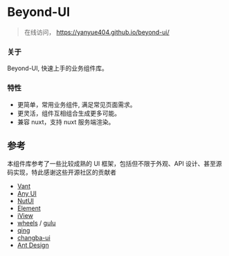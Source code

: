 # Beyond-UI

> 在线访问， https://yanyue404.github.io/beyond-ui/

### 关于

Beyond-UI, 快速上手的业务组件库。

### 特性

- 更简单，常用业务组件, 满足常见页面需求。
- 更灵活，组件互相组合生成更多可能。
- 兼容 nuxt，支持 nuxt 服务端渲染。

## 参考

本组件库参考了一些比较成熟的 UI 框架，包括但不限于外观、API 设计、甚至源码实现，特此感谢这些开源社区的贡献者

- [Vant](https://github.com/youzan/vant)
- [Any UI](https://github.com/any86/any-ui)
- [NutUI](https://github.com/jdf2e/nutui/tree/v2)
- [Element](https://github.com/ElemeFE/element)
- [iView](https://github.com/iview/iview)
- [wheels](https://github.com/FrankFang/wheels) / [gulu](https://github.com/FrankFang/gulu)
- [qing](https://github.com/veedrin/qing)
- [changba-ui](https://github.com/ChangbaFE/changba-ui)
- [Ant Design](https://github.com/ant-design/ant-design/tree/3.x-stable)
